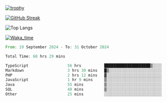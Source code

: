 <!--
**ren-joey/ren-joey** is a ✨ _special_ ✨ repository because its `README.md` (this file) appears on your GitHub profile.

Here are some ideas to get you started:

- 🔭 I’m currently working on ...
- 🌱 I’m currently learning ...
- 👯 I’m looking to collaborate on ...
- 🤔 I’m looking for help with ...
- 💬 Ask me about ...
- 📫 How to reach me: ...
- 😄 Pronouns: ...
- ⚡ Fun fact: ...
-->

[![trophy](https://github-profile-trophy.vercel.app/?username=ren-joey&theme=darkhub)](https://github.com/ren-joey)

[![GitHub Streak](https://streak-stats.demolab.com/?user=ren-joey&theme=dark)](https://github.com/ren-joey)

![Top Langs](https://github-readme-stats.vercel.app/api/top-langs?username=ren-joey&show_icons=true&layout=compact&locale=en&hide=html,CSS,scss,Pug,Twig&theme=dark)

[![Waka_time](https://github-readme-stats.vercel.app/api/wakatime?username=joeyren&theme=dark)](https://github.com/ren-joey)

<!--START_SECTION:waka-->

```rust
From: 19 September 2024 - To: 31 October 2024

Total Time: 68 hrs 29 mins

TypeScript                 56 hrs          ████████████████████▒░░░░   81.28 %
Markdown                   3 hrs 30 mins   █▒░░░░░░░░░░░░░░░░░░░░░░░   05.09 %
PHP                        2 hrs 12 mins   ▓░░░░░░░░░░░░░░░░░░░░░░░░   03.20 %
JavaScript                 1 hr 9 mins     ▒░░░░░░░░░░░░░░░░░░░░░░░░   01.68 %
Java                       55 mins         ▒░░░░░░░░░░░░░░░░░░░░░░░░   01.33 %
SQL                        48 mins         ▒░░░░░░░░░░░░░░░░░░░░░░░░   01.17 %
Other                      25 mins         ░░░░░░░░░░░░░░░░░░░░░░░░░   00.62 %
```

<!--END_SECTION:waka-->
